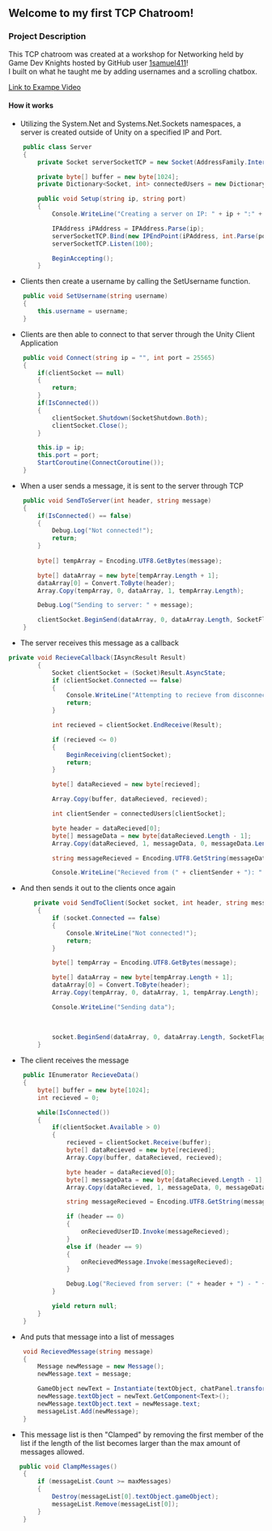## Welcome to my first TCP Chatroom!

### Project Description
This TCP chatroom was created at a workshop for Networking held by Game Dev Knights hosted by GitHub user [1samuel411](https://github.com/1samuel411)! <br />
I built on what he taught me by adding usernames and a scrolling chatbox.

[Link to Exampe Video](https://youtu.be/eShlQrGn2aI)

#### How it works
- Utilizing the System.Net and Systems.Net.Sockets namespaces, a server is created outside of Unity on a specified IP and Port.

```C#
    public class Server
    {
        private Socket serverSocketTCP = new Socket(AddressFamily.InterNetwork, SocketType.Stream, ProtocolType.Tcp);

        private byte[] buffer = new byte[1024];
        private Dictionary<Socket, int> connectedUsers = new Dictionary<Socket, int>();

        public void Setup(string ip, string port)
        {
            Console.WriteLine("Creating a server on IP: " + ip + ":" + port);

            IPAddress iPAddress = IPAddress.Parse(ip);
            serverSocketTCP.Bind(new IPEndPoint(iPAddress, int.Parse(port)));
            serverSocketTCP.Listen(100);

            BeginAccepting();
        }
```
- Clients then create a username by calling the SetUsername function.
```C#
    public void SetUsername(string username)
    {
        this.username = username;
    }
```
- Clients are then able to connect to that server through the Unity Client Application

```C#
    public void Connect(string ip = "", int port = 25565)
    {
        if(clientSocket == null)
        {
            return;
        }
        if(IsConnected())
        {
            clientSocket.Shutdown(SocketShutdown.Both);
            clientSocket.Close();
        }

        this.ip = ip;
        this.port = port;
        StartCoroutine(ConnectCoroutine());
    }
```
- When a user sends a message, it is sent to the server through TCP
```C#
    public void SendToServer(int header, string message)
    {
        if(IsConnected() == false)
        {
            Debug.Log("Not connected!");
            return;
        }
        
        byte[] tempArray = Encoding.UTF8.GetBytes(message);

        byte[] dataArray = new byte[tempArray.Length + 1];
        dataArray[0] = Convert.ToByte(header);
        Array.Copy(tempArray, 0, dataArray, 1, tempArray.Length);

        Debug.Log("Sending to server: " + message);

        clientSocket.BeginSend(dataArray, 0, dataArray.Length, SocketFlags.None, SendCallback, clientSocket);
    }
```
- The server receives this message as a callback
```C#
private void RecieveCallback(IAsyncResult Result)
        {
            Socket clientSocket = (Socket)Result.AsyncState;
            if (clientSocket.Connected == false)
            {
                Console.WriteLine("Attempting to recieve from disconnected client");
                return;
            }

            int recieved = clientSocket.EndReceive(Result);

            if (recieved <= 0)
            {
                BeginReceiving(clientSocket);
                return;
            }

            byte[] dataRecieved = new byte[recieved];

            Array.Copy(buffer, dataRecieved, recieved);

            int clientSender = connectedUsers[clientSocket];

            byte header = dataRecieved[0];
            byte[] messageData = new byte[dataRecieved.Length - 1];
            Array.Copy(dataRecieved, 1, messageData, 0, messageData.Length);

            string messageRecieved = Encoding.UTF8.GetString(messageData);

            Console.WriteLine("Recieved from (" + clientSender + "): " + header + " - " + messageRecieved);
```
- And then sends it out to the clients once again
```C#
       private void SendToClient(Socket socket, int header, string message)
        {
            if (socket.Connected == false)
            {
                Console.WriteLine("Not connected!");
                return;
            }

            byte[] tempArray = Encoding.UTF8.GetBytes(message);

            byte[] dataArray = new byte[tempArray.Length + 1];
            dataArray[0] = Convert.ToByte(header);
            Array.Copy(tempArray, 0, dataArray, 1, tempArray.Length);

            Console.WriteLine("Sending data");
            
            
            
            socket.BeginSend(dataArray, 0, dataArray.Length, SocketFlags.None, SendCallback, socket);
        }
```
- The client receives the message 
```C#
    public IEnumerator RecieveData()
    {
        byte[] buffer = new byte[1024];
        int recieved = 0;

        while(IsConnected())
        {
            if(clientSocket.Available > 0)
            {
                recieved = clientSocket.Receive(buffer);
                byte[] dataRecieved = new byte[recieved];
                Array.Copy(buffer, dataRecieved, recieved);

                byte header = dataRecieved[0];
                byte[] messageData = new byte[dataRecieved.Length - 1];
                Array.Copy(dataRecieved, 1, messageData, 0, messageData.Length);

                string messageRecieved = Encoding.UTF8.GetString(messageData);

                if (header == 0)
                {
                    onRecievedUserID.Invoke(messageRecieved);
                }
                else if (header == 9)
                {
                    onRecievedMessage.Invoke(messageRecieved);
                }

                Debug.Log("Recieved from server: (" + header + ") - " + messageRecieved);
            }

            yield return null;
        }
    }
```
- And puts that message into a list of messages
```C#
    void RecievedMessage(string message)
    {
        Message newMessage = new Message();
        newMessage.text = message;

        GameObject newText = Instantiate(textObject, chatPanel.transform);
        newMessage.textObject = newText.GetComponent<Text>();
        newMessage.textObject.text = newMessage.text;
        messageList.Add(newMessage);
    }
```
- This message list is then "Clamped" by removing the first member of the list if the length of the list becomes larger than the max amount of messages allowed.
```C#
   public void ClampMessages()
    {
        if (messageList.Count >= maxMessages)
        {
            Destroy(messageList[0].textObject.gameObject);
            messageList.Remove(messageList[0]);
        }
    }
```
